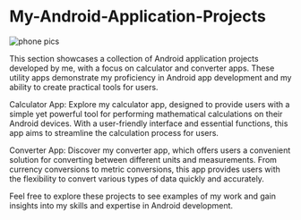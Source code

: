 # My-Android-Application-Projects

![phone pics](https://github.com/leirbagtwo/My-Android-Application-Projects/assets/86273025/047631e8-4f20-4681-909c-7d189be460fa)

This section showcases a collection of Android application projects developed by me, with a focus on calculator and converter apps. These utility apps demonstrate my proficiency in Android app development and my ability to create practical tools for users.

Calculator App: Explore my calculator app, designed to provide users with a simple yet powerful tool for performing mathematical calculations on their Android devices. With a user-friendly interface and essential functions, this app aims to streamline the calculation process for users.

Converter App: Discover my converter app, which offers users a convenient solution for converting between different units and measurements. From currency conversions to metric conversions, this app provides users with the flexibility to convert various types of data quickly and accurately.

Feel free to explore these projects to see examples of my work and gain insights into my skills and expertise in Android development.

